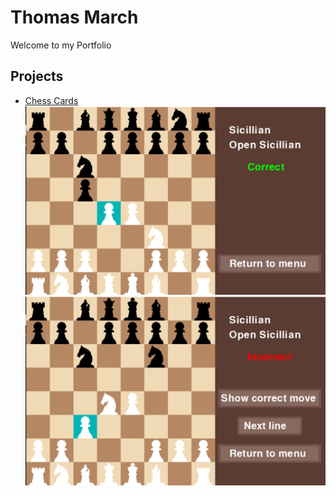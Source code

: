 # Thomas March

Welcome to my Portfolio

## Projects

* [Chess Cards](https://tmarch890.github.io/Chess-Cards)
![](assets/image1.png) ![](assets/image2.png)
